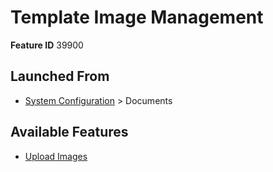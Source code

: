 # Template Image Management

**Feature ID** 39900

## Launched From

- [System Configuration](System%20Configuration.md) > Documents

## Available Features

- [Upload Images](Upload%20Images.md)







































































